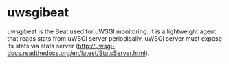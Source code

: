 # uwsgibeat

uwsgibeat is the Beat used for uWSGI monitoring. It is a lightweight agent that reads stats from uWSGI server periodically. uWSGI server must expose its stats via stats server  (http://uwsgi-docs.readthedocs.org/en/latest/StatsServer.html).
